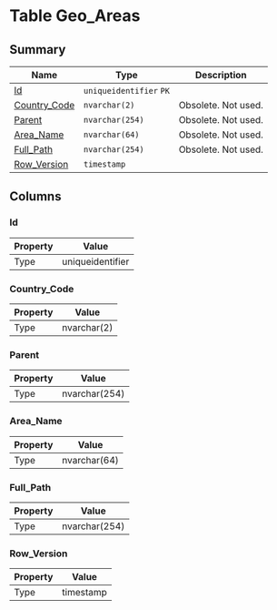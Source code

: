 # Table Geo_Areas


## Summary

| Name | Type | Description |
| - | - | --- |
|[Id](#id)|`uniqueidentifier` `PK`||
|[Country_Code](#country_code)|`nvarchar(2)` |Obsolete. Not used.|
|[Parent](#parent)|`nvarchar(254)` |Obsolete. Not used.|
|[Area_Name](#area_name)|`nvarchar(64)` |Obsolete. Not used.|
|[Full_Path](#full_path)|`nvarchar(254)` |Obsolete. Not used.|
|[Row_Version](#row_version)|`timestamp` ||

## Columns

### Id

| Property | Value |
| - | - |
|Type|uniqueidentifier|

### Country_Code

| Property | Value |
| - | - |
|Type|nvarchar(2)|

### Parent

| Property | Value |
| - | - |
|Type|nvarchar(254)|

### Area_Name

| Property | Value |
| - | - |
|Type|nvarchar(64)|

### Full_Path

| Property | Value |
| - | - |
|Type|nvarchar(254)|

### Row_Version

| Property | Value |
| - | - |
|Type|timestamp|


